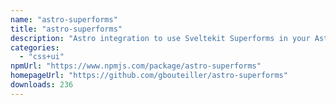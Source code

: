 ```yaml
---
name: "astro-superforms"
title: "astro-superforms"
description: "Astro integration to use Sveltekit Superforms in your Astro + Svelte projects:"
categories:
  - "css+ui"
npmUrl: "https://www.npmjs.com/package/astro-superforms"
homepageUrl: "https://github.com/gbouteiller/astro-superforms"
downloads: 236
---
```

